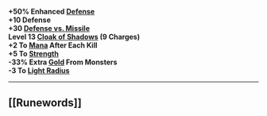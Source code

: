 **+50% Enhanced [Defense](https://diablo.fandom.com/wiki/Defense "Defense")  
+10 Defense  
+30 [Defense vs. Missile](https://diablo.fandom.com/wiki/Defense_vs._Missile "Defense vs. Missile")  
Level 13 [Cloak of Shadows](https://diablo.fandom.com/wiki/Cloak_of_Shadows "Cloak of Shadows") (9 Charges)  
+2 To [Mana](https://diablo.fandom.com/wiki/Mana "Mana") After Each Kill  
+5 To [Strength](https://diablo.fandom.com/wiki/Strength "Strength")  
-33% Extra [Gold](https://diablo.fandom.com/wiki/Gold "Gold") From Monsters  
-3 To [Light Radius](https://diablo.fandom.com/wiki/Light_Radius "Light Radius")**

---
## [[Runewords]]